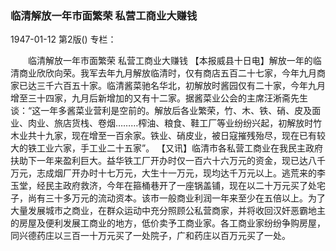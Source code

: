 ### 临清解放一年市面繁荣  私营工商业大赚钱

1947-01-12
第2版()
专栏：

　　临清解放一年市面繁荣
    私营工商业大赚钱
    【本报威县十日电】解放一年的临清商业欣欣向荣。我军去年九月解放临清时，仅有商店五百二十七家，今年九月商家已达三千六百五十家。临清酱菜驰名华北，初解放时酱园仅有二十家，今年九月增至三十四家，九月后新增加的又有十二家。据酱菜业公会的主席汪淅斋先生谈：“这一年多酱菜业营利是空前的。解放后各业繁荣，竹、木、铁、硝、皮及面业、肉业、旅店货栈、卷烟………榨油、粮食、鞋工厂等业纷纷兴起，初解放时竹木业共十九家，现在增至一百余家。铁业、硝皮业，被日寇摧残殆尽，现在已有较大的铁工业六家，手工业二十五家”。
    【又讯】临清市各私营工商业在我民主政府扶助下一年来盈利巨大。益华铁工厂开办时仅一百六十六万元的资金，现已达八千万元，志成烟厂开办时十七万元，大生十一万元，现均达千万元以上。逃荒来的李玉堂，经民主政府救济，今年在箍桶巷开了一座锅盖铺，现在以二十万元买了处宅子，尚有三十多万元的流动资本。该市一般商业利润一年来至少在五倍以上。为了大量发展城市之商业，在群众运动中充分照顾公私营商家，并将收回汉奸恶霸地主的房屋及便利发展工商业的地方，低价卖予工商业家。各工商业家纷纷争购房屋，同兴德药庄以三百一十万元买了一处院子，广和药庄以百万元买了一处。
